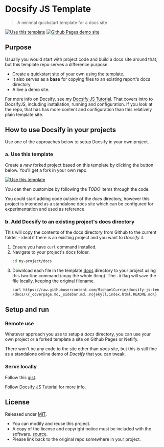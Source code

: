 # Docsify JS Template
> A minimal quickstart template for a docs site

[![Use this template](https://img.shields.io/badge/Use_this_template-green.svg?style=for-the-badge)](https://github.com/MichaelCurrin/docsify-js-template/generate)
[![Github Pages demo site](https://img.shields.io/badge/Github_Pages-Demo_site-blue.svg?style=for-the-badge)](https://michaelcurrin.github.io/docsify-js-template/#/)


## Purpose

<!-- If you are forking this template, this section can be deleted -->

Usually you would start with project code and build a docs site around that, but this template repo serves a difference purpose.

- Create a quickstart site of your own using the template.
- It also serves as a **base** for copying files to an existing report's docs directory
- A live a demo site.

For more info on Docsify, see my [Docsify JS Tutorial]. That covers intro to DocsifyJS, including installation, running and configuration. If you look at the repo, that has has more content and configuration than this relatively plain template site.

[Docsify JS Tutorial]: https://michaelcurrin.github.io/docsify-js-tutorial/#/


## How to use Docsify in your projects 

<!-- If you are forking this template, this section can be deleted -->

Use one of the approaches below to setup Docsify in your own project.

### a. Use this template

Create a _new_ forked project based on this template  by clicking the button below. You'll get a fork in your own repo.

[![Use this template](https://img.shields.io/badge/Use_this_template-green.svg)](https://github.com/MichaelCurrin/docsify-js-template/generate)

You can then customize by following the _TODO_ items through the code.

You could start adding code outside of the _docs_ directory, however this project is intended as a standalone docs site which can be configured for experimentation and used as reference.

### b. Add Docsify to an existing project's docs directory

This will copy the contents of the docs directory from Github to the current folder - ideal if there is an existing project and you want to _Docsify_ it.

1. Ensure you have `curl` command installed.
2. Navigate to your project's docs folder.
    ```sh
    cd my-project/docs
    ```
3. Download each file in the template [docs](/docs) directory to your project using this two-line command (copy the whole thing). The `-O` flag will save the file locally, keeping the original filename.
    ```sh
    curl https://raw.githubusercontent.com/MichaelCurrin/docsify-js-template/master\
    /docs/\{_coverpage.md,_sidebar.md,.nojekyll,index.html,README.md\} -O
    ```


## Setup and run

### Remote use

Whatever approach you use to setup a _docs_ directory, you can use your own project or a forked template a site on Github Pages or Netlify.

There won't be any code to the site other than _docs_ site, but this is still fine as a standalone online demo of _Docsify_ that you can tweak.


### Serve locally

Follow this [gist](https://gist.github.com/MichaelCurrin/4c8060dcc9d8841f842eeebc7a1436d8).

Follow [Docsify JS Tutorial](https://michaelcurrin.github.io/docsify-js-tutorial/#/?id=serve-a-docsify-site-locally) for more info.


## License

Released under [MIT](/LICENSE).

- You can modify and reuse this project.
- A copy of the license and copyright notice must be included with the software. [source](https://choosealicense.com/licenses/#mit).
- Please link back to the original repo somewhere in your project.

